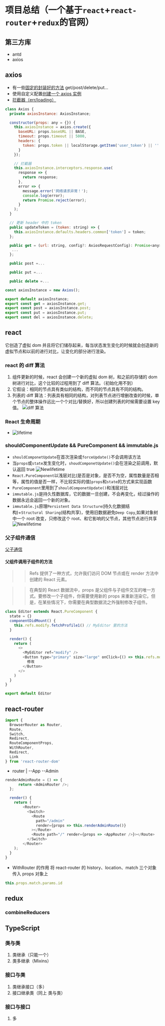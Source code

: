 # 项目总结（一个基于`react`+`react-router`+`redux`的官网）

## 第三方库

- antd
- axios

## axios

- 有一些[固定的封装好的方法](https://github.com/axios/axios/blob/master/README.md#request-method-aliases) get/post/delete/put...
- 使用自定义配置[创建一个 axios 实例](https://github.com/axios/axios/blob/master/README.md#creating-an-instance)
- [拦截器（err/loading）](https://github.com/axios/axios/blob/master/README.md#interceptors)

```js
class Axios {
  private axiosInstance: AxiosInstance;

  constructor(props: any = {}) {
    this.axiosInstance = axios.create({
      baseURL: props.baseURL || BASE,
      timeout: props.timeout || 5000,
      headers: {
        token: props.token || localStorage.getItem('user_token') || ''
      }
    });

    // 拦截器
    this.axiosInstance.interceptors.response.use(
      response => {
        return response;
      },
      error => {
        message.error('网络请求异常！');
        console.log(error);
        return Promise.reject(error);
      }
    );
  }

  // 更新 header 中的 token
  public updateToken = (token: string) => {
    this.axiosInstance.defaults.headers.common['token'] = token;
  };

  public get = (url: string, config?: AxiosRequestConfig): Promise<any> => {
   ...
  };

  public post =...

  public put =...

  public delete =...

const axiosInstance = new Axios();

export default axiosInstance;
export const get = axiosInstance.get;
export const post = axiosInstance.post;
export const put = axiosInstance.put;
export const del = axiosInstance.delete;
```

## react

它创造了虚拟 dom 并且将它们储存起来，每当状态发生变化的时候就会创造新的虚拟节点和以前的进行对比，让变化的部分进行渲染。

### react 的 diff 算法

1. 组件更新的时候，react 会创建一个新的虚拟 dom 树，和之前的存储的 dom 树进行对比，这个比较的过程用到了 diff 算法。（初始化用不到）
2. 它假设：相同的节点具有类似的结构，而不同的节点具有不同的结构。
3. 列表的 diff 算法：列表具有相同的结构，对列表节点进行增删改查的时候，单个节点的整体操作远比一个个对比/替换好，所以创建列表的时候需要设置 key 值。
   ![diff 算法](https://github.com/Hazelnuttt/StudyNotes/blob/master/reactProject/docs/diff.JPG)

### React 生命周期

- ![lifetime](https://github.com/Hazelnuttt/StudyNotes/blob/master/reactProject/docs/lifetime.png)

### shouldComponentUpdate && PureComponent && immutable.js

- `shouldComponetUpdate`在首次渲染或`forceUpdate()`不会调用该方法
- 当`props`或`state`发生变化时，`shoudComponetUpdate()`会在渲染之前调用，默认返回 true
  ![Newlifetime](https://github.com/Hazelnuttt/StudyNotes/blob/master/reactProject/docs/Newlifetime.JPG)
- `React.PureComponent`以浅层对比(是否是对象，是否不为空，属性数量是否相等，属性的值是否一样，不比较实际的值)`props`和`state`的方式来实现函数
- `PureComponent`里用到了`shouldComponetUpdate()`和浅层对比
- `immutable.js`是持久性数据库，它的数据一旦创建，不会再变化，经过操作的数据永远会返回一个新的对象。
- `immutable.js`原理`Persistent Data Structure`(持久化数据结构)+`Structural Sharing`(结构共享)，使用旧数据避免`Deep Copy`,如果对象树中一个 root 改变，只修改这个 root、和它影响的父节点，其他节点进行共享
  ![Newlifetime](https://github.com/Hazelnuttt/StudyNotes/blob/master/reactProject/docs/Immutable.JPG)

### 父子组件通信

[父子通信](http://hazelnuttt.com/2019/07/15/parent-child/#more)

#### 父组件调用子组件的方法

> > Refs 提供了一种方式，允许我们访问 DOM 节点或在 render 方法中创建的 React 元素。

> > 在典型的 React 数据流中，props 是父组件与子组件交互的唯一方式。要修改一个子组件，你需要使用新的 props 来重新渲染它。但是，在某些情况下，你需要在典型数据流之外强制修改子组件。

```js
class Editor extends React.PureComponent {
  state = {}
  componentDidMount() {
    this.refs.modify.fetchProfile1() // MyEditor 里的方法
  }

  render() {
    return (
      <>
        <MyEditor ref="modify" />
        <Button type="primary" size="large" onClick={() => this.refs.modify.handleModify1()}>
          修改
        </Button>
      </>
    )
  }
}

export default Editor
```

## react-router

```js
import {
  BrowserRouter as Router,
  Route,
  Switch,
  Redirect,
  RouteComponentProps,
  WithRouter,
  Redirect,
  Link
} from 'react-router-dom'
```

- router | --App --Admin

```js
renderAdminRoute = () => {
      return <AdminRouter />;
  };

  render() {
    return (
        <Router>
          <Switch>
            <Route
              path="/admin"
              render={props => this.renderAdminRoute()}
            ></Route>
            <Route path="/" render={props => <AppRouter />}></Route>
          </Switch>
        </Router>
    );
  }
}
```

- WithRouter 的作用
  将 react-router 的 history、location、match 三个对象传入 props 对象上

```js
this.props.match.params.id
```

## redux

### combineReducers

## TypeScript

### 类与类

1. 类继承（只能一个）
2. 类多继承（Mixins）

### 接口与类

1. 类继承接口（多）
2. 接口继承类（同上 类与类）

### 接口与接口

1. 多
